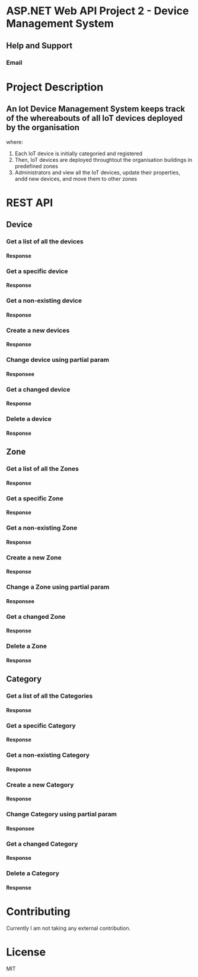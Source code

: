 
# ASP.NET Web API Project 2 - Device Management System

## Help and Support

### Email

# Project Description

## An Iot Device Management System keeps track of the whereabouts of all IoT devices deployed by the organisation
where:
1. Each IoT device is initially categoried and registered
2. Then, IoT devices are deployed throughtout the organisation buildings in predefined zones
3. Administrators and view all the IoT devices, update their properties, andd new devices, and move them to other zones


# REST API

## Device

### Get a list of all the devices

#### Response

### Get a specific device

#### Response

### Get a non-existing device

#### Response

### Create a new devices

#### Response

### Change device using partial param

#### Responsee

### Get a changed device

#### Response

### Delete a device

#### Response

## Zone

### Get a list of all the Zones

#### Response

### Get a specific Zone

#### Response

### Get a non-existing Zone

#### Response

### Create a new Zone

#### Response

### Change a Zone using partial param

#### Responsee

### Get a changed Zone

#### Response

### Delete a Zone

#### Response

## Category

### Get a list of all the Categories

#### Response

### Get a specific Category

#### Response

### Get a non-existing Category

#### Response

### Create a new Category

#### Response

### Change Category using partial param

#### Responsee

### Get a changed Category

#### Response

### Delete a Category

#### Response


# Contributing
Currently I am not taking any external contribution.

# License
MIT